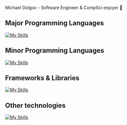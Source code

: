 Michael Dolgov - Software Engineer & CompSci enjoyer :floppy_disk:

## Major Programming Languages
[![My Skills](https://skillicons.dev/icons?i=python,cpp,cs&theme=dark&perline=15)](https://skillicons.dev)
## Minor Programming Languages
[![My Skills](https://skillicons.dev/icons?i=javascript,lua,c,php&theme=dark&perline=15)](https://skillicons.dev)
## Frameworks & Libraries
[![My Skills](https://skillicons.dev/icons?i=flask,fastapi,react,electron,qt,dotnet,selenium,arduino&theme=dark&perline=15)](https://skillicons.dev)
## Other technologies
[![My Skills](https://skillicons.dev/icons?i=linux,arch,kali,bash,redis,postgresql,docker,nginx,cmake,postman,heroku,git,markdown,vim,latex,css,html,vite,npm&theme=dark&perline=21)](https://skillicons.dev)

